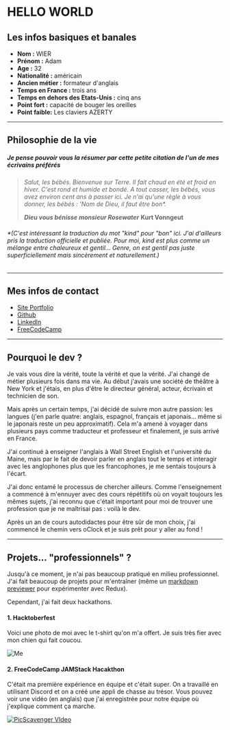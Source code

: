 # HELLO WORLD

## Les infos basiques et banales

- **Nom :** WIER
- **Prénom :** Adam
- **Age :** 32
- **Nationalité :** américain
- **Ancien métier :** formateur d'anglais
- **Temps en France :** trois ans
- **Temps en dehors des Etats-Unis :** cinq ans
- **Point fort :** capacité de bouger les oreilles
- **Point faible:** Les claviers AZERTY

***

## Philosophie de la vie

##### Je pense pouvoir vous la résumer par cette petite citation de l'un de mes écrivains préférés

>*Salut, les bébés. Bienvenue sur Terre. Il fait chaud en été et froid en hiver. C'est rond et humide et bondé. A tout casser, les bébés, vous avez environ cent ans à passer ici. Je n'ai qu'une règle à vous donner, les bébés : 'Nom de Dieu, il faut être bon\*.*
>
>***Dieu vous bénisse monsieur Rosewater***
> **Kurt Vonngeut**

###### \*(C'est intéressant la traduction du mot "kind" pour "bon" ici. J'ai d'ailleurs pris la traduction officielle et publiée. Pour moi, kind est plus comme un mélange entre chaleureux et gentil... Genre, on est gentil pas juste superficiellement mais sincèrement et naturellement.)

***

## Mes infos de contact

- [Site Portfolio](http://www.mycabinetofcuriosities.com)
- [Github](https://github.com/AdamWier)
- [LinkedIn](https://linkedin.com/in/adamwier/)
- [FreeCodeCamp](https://www.freecodecamp.org/adamwier)

***

## Pourquoi le dev ?

Je vais vous dire la vérité, toute la vérité et que la vérité. J'ai changé de métier plusieurs fois dans ma vie. Au début j'avais une société de théâtre à New York et j'étais, en plus d'être le directeur général, acteur, écrivain et technicien de son. 

Mais après un certain temps, j'ai décidé de suivre mon autre passion: les langues (j'en parle quatre: anglais, espagnol, français et japonais... même si le japonais reste un peu approximatif). Cela m'a amené à voyager dans plusieurs pays comme traducteur et professeur et finalement, je suis arrivé en France.

J'ai continué à enseigner l'anglais à Wall Street English et l'université du Maine, mais par le fait de devoir parler en anglais tout le temps et interagir avec les anglophones plus que les francophones, je me sentais toujours à l'écart.

J'ai donc entamé le processus de chercher ailleurs. Comme l'enseignement a commencé à m'ennuyer avec des cours répétitifs où on voyait toujours les mêmes sujets, j'ai reconnu que c'était important pour moi de trouver une profession que je ne maîtrisai pas : voilà le dev. 

Après un an de cours autodidactes pour être sûr de mon choix, j'ai commencé le chemin vers oClock et je suis prêt pour y aller au fond !

***

## Projets... "professionnels" ?

Jusqu'à ce moment, je n'ai pas beaucoup pratiqué en milieu professionnel. J'ai fait beaucoup de projets pour m'entraîner (même un [markdown previewer](https://codepen.io/donthatedontkill/full/yQqJxM/) pour expérimenter avec Redux).

Cependant, j'ai fait deux hackathons.

#### 1. Hacktoberfest

Voici une photo de moi avec le t-shirt qu'on m'a offert. Je suis très fier avec mon chien qui fait coucou. 

![Me](https://drive.google.com/uc?id=0B0ANlvlQWeh8MlVWbWY3TGZSTGtPMXRiVUJ1YW9nSkRDSnFR)

#### 2. FreeCodeCamp JAMStack Hacakthon

C'était ma première expérience en équipe et c'était super. On a travaillé en utilisant Discord et on a créé une appli de chasse au trésor. Vous pouvez voir une vidéo (en anglais) que j'ai enregistrée pour notre équipe où j'explique comment ça marche.

[![PicScavenger VIdeo](http://img.youtube.com/vi/fl0Ezf7iX10/0.jpg)](http://www.youtube.com/watch?v=fl0Ezf7iX10)